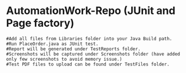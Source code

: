 # AutomationWork-Repo (JUnit and Page factory)
	#Add all files from Libraries folder into your Java Build path.
	#Run PlaceOrder.java as JUnit test.
	#Report will be generated under TestReports folder.
	#Screenshots will be captured under Screenshots folder (have added only few screenshots to avoid memory issue.)
	#Test PDF files to upload can be found under TestFiles folder.
